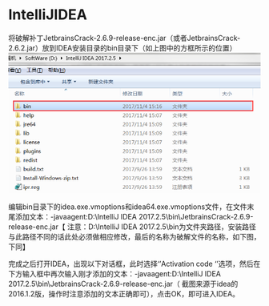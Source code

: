 # IntelliJIDEA

将破解补丁JetbrainsCrack-2.6.9-release-enc.jar（或者JetbrainsCrack-2.6.2.jar）放到IDEA安装目录的bin目录下（如上图中的方框所示的位置）
![Image text](https://raw.githubusercontent.com/ytguolei/IntelliJIDEA/master/img/1.png)

编辑bin目录下的idea.exe.vmoptions和idea64.exe.vmoptions文件，在文件末尾添加文本：-javaagent:D:\IntelliJ IDEA 2017.2.5\bin\JetbrainsCrack-2.6.9-release-enc.jar【
注意：D:\IntelliJ IDEA 2017.2.5\bin为文件夹路径，安装路径与此路径不同的话此处必须做相应修改，最后的名称为破解文件的名称，如下图，下同】




完成之后打开IDEA，出现以下对话框，此时选择‘’Activation code ‘’选项，然后在下方输入框中再次输入刚才添加的文本：-javaagent:D:\IntelliJ IDEA 2017.2.5\bin\JetbrainsCrack-2.6.9-release-enc.jar（
截图来源于idea的2016.1.2版，操作时注意添加的文本正确即可），点击OK，即可进入IDEA。
